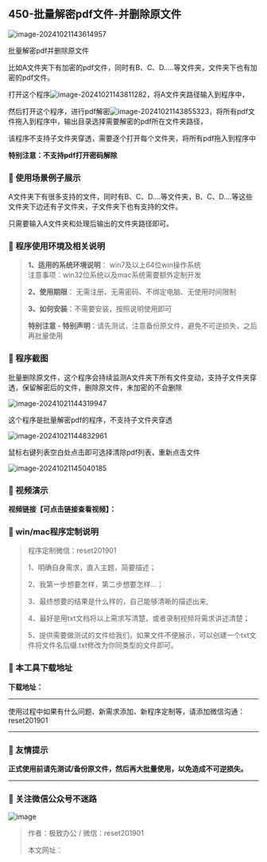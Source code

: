 ## 450-批量解密pdf文件-并删除原文件

![image-20241021143614957](../../imags/image-20241021143614957.png)

批量解密pdf并删除原文件

比如A文件夹下有加密的pdf文件，同时有B、C、D…..等文件夹，文件夹下也有加密的pdf文件。

打开这个程序![image-20241021143811282](../../imags/image-20241021143811282.png)，将A文件夹路径输入到程序中，

然后打开这个程序，进行pdf解密![image-20241021143855323](../../imags/image-20241021143855323.png)，将所有pdf文件拖入到程序中，输出目录选择需要解密的pdf所在文件夹路径，

该程序不支持子文件夹穿透，需要逐个打开每个文件夹，将所有pdf拖入到程序中



**特别注意：不支持pdf打开密码解除**



### 📑 使用场景例子展示

A文件夹下有很多支持的文件，同时有B、C、D....等文件夹，B、C、D....等这些文件夹下边还有子文件夹，子文件夹下也有支持的文件。

只需要输入A文件夹和处理后输出的文件夹路径即可。

### 📑 程序使用环境及相关说明

> **1、适用的系统环境说明**： win7及以上64位win操作系统  
> 注意事项：win32位系统以及mac系统需要额外定制开发  
>
> **2、使用期限**： 无需注册、无需密码、不绑定电脑、无使用时间限制  
>
> **3、如何安装**：不需要安装，按照说明使用即可  
>
> **特别注意 - 特别声明**：请先测试，注意备份原文件，避免不可逆损失，之后再批量使用

### 📑 程序截图

批量删除原文件，这个程序会持续监测A文件夹下所有文件变动，支持子文件夹穿透，保留解密后的文件，删除原文件，未加密的不会删除

![image-20241021144319947](../../imags/image-20241021144319947.png) 



这个程序是批量解密pdf的程序，不支持子文件夹穿透

![image-20241021144832961](../../imags/image-20241021144832961.png)



鼠标右键列表空白处点击即可选择清除pdf列表，重新点击文件

![image-20241021145040185](../../imags/image-20241021145040185.png)

### 📑 视频演示

**视频链接【可点击链接查看视频】：**



### 📑 win/mac程序定制说明

> 程序定制微信：reset201901  
>
> 1、明确自身需求，直入主题，简要描述；
>
> 2、我第一步想要怎样，第二步想要怎样...； 
>
> 3、最终想要的结果是什么样的，自己能够清晰的描述出来,  
>
> 4、最好是用txt文档将以上需求写清楚，或者录制视频将需求讲述清楚；  
>
> 5、提供需要做测试的文件给我们，如果文件不便展示，可以创建一个txt文件将文件名后缀.txt修改为你同类型的文件即可。  

### 📑 本工具下载地址

**下载地址：**

------

使用过程中如果有什么问题、新需求添加、新程序定制等，请添加微信沟通：reset201901

------

### 📑 友情提示

**正式使用前请先测试/备份原文件，然后再大批量使用，以免造成不可逆损失。**

------

### 📑 关注微信公众号不迷路

![image](https://s2.loli.net/2024/11/02/tK9T7jxLcuv5rUk.png)

> 作者：极致办公  /  微信：reset201901
>
> 本文网址：